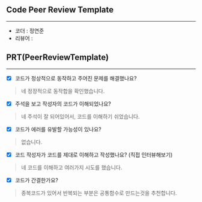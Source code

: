 ## Code Peer Review Template
---
* 코더 : 정연준
* 리뷰어 : 


## PRT(PeerReviewTemplate)
---
- [x] 코드가 정상적으로 동작하고 주어진 문제를 해결했나요?
> 네 정장적으로 동작합을 확인했습니다.  

- [x] 주석을 보고 작성자의 코드가 이해되었나요?
> 네 주석이 잘 되어있어서, 코드를 이해하기 쉬었습니다.  

- [x] 코드가 에러를 유발할 가능성이 있나요?
> 없습니다.

- [x] 코드 작성자가 코드를 제대로 이해하고 작성했나요? (직접 인터뷰해보기)
> 네 코드를 이해하고 여러가지 시도를 했습니다.

- [x] 코드가 간결한가요?
> 종복코드가 있어서 반복되는 부분은 공통함수로 만드는것을 추천합니다.
